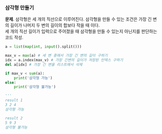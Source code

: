 ### 삼각형 만들기
**문제**. 삼각형은 세 개의 직선으로 이루어진다. 삼각형을 만들 수 있는 조건은 가장 긴 변의 길이가 나머지 두 변의 길이의 합보다 작을 때 이다.  
세 개의 직선 길이가 입력으로 주어졌을 때 삼각형을 만들 수 있는지 아닌지를 판단하는 코드 작성.
```py
a = list(map(int, input().split()))

max_v = max(a) # 세 변 중에서 가장 긴 변의 길이 구하기
idx = a.index(max_v) # 가장 긴변의 길이가 저장된 인덱스 구하기
del a[idx] # 가장 긴 변을 리스트에서 삭제

if max_v < sum(a):
    print('삼각형 가능')
else:
    print('삼각형 불가능')

'''
result 1
3 2 4
삼각형 가능

result 2
5 9 3
삼각형 불가능
```